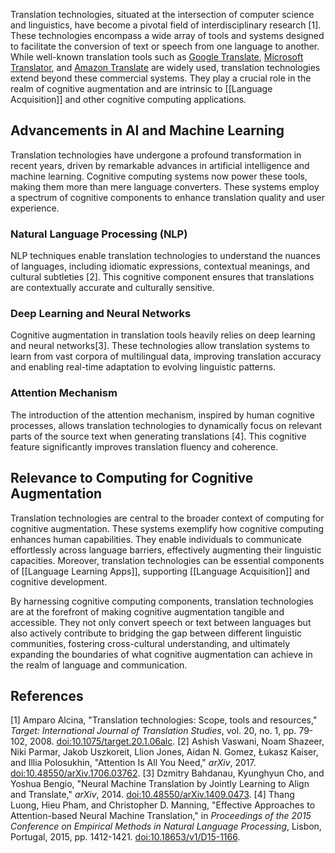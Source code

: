 Translation technologies, situated at the intersection of computer science and linguistics, have become a pivotal field of interdisciplinary research [1]. These technologies encompass a wide array of tools and systems designed to facilitate the conversion of text or speech from one language to another. While well-known translation tools such as [Google Translate](https://chat.openai.com/c/translate.google.com), [Microsoft Translator](https://translator.microsoft.com/), and [Amazon Translate](https://aws.amazon.com/translate/) are widely used, translation technologies extend beyond these commercial systems. They play a crucial role in the realm of cognitive augmentation and are intrinsic to [[Language Acquisition]] and other cognitive computing applications.
## Advancements in AI and Machine Learning
Translation technologies have undergone a profound transformation in recent years, driven by remarkable advances in artificial intelligence and machine learning. Cognitive computing systems now power these tools, making them more than mere language converters. These systems employ a spectrum of cognitive components to enhance translation quality and user experience.
### Natural Language Processing (NLP) 
NLP techniques enable translation technologies to understand the nuances of languages, including idiomatic expressions, contextual meanings, and cultural subtleties [2]. This cognitive component ensures that translations are contextually accurate and culturally sensitive.
### Deep Learning and Neural Networks
Cognitive augmentation in translation tools heavily relies on deep learning and neural networks[3]. These technologies allow translation systems to learn from vast corpora of multilingual data, improving translation accuracy and enabling real-time adaptation to evolving linguistic patterns. 
### Attention Mechanism
The introduction of the attention mechanism, inspired by human cognitive processes, allows translation technologies to dynamically focus on relevant parts of the source text when generating translations [4]. This cognitive feature significantly improves translation fluency and coherence.
## Relevance to Computing for Cognitive Augmentation
Translation technologies are central to the broader context of computing for cognitive augmentation. These systems exemplify how cognitive computing enhances human capabilities. They enable individuals to communicate effortlessly across language barriers, effectively augmenting their linguistic capacities. Moreover, translation technologies can be essential components of [[Language Learning Apps]], supporting [[Language Acquisition]] and cognitive development.

By harnessing cognitive computing components, translation technologies are at the forefront of making cognitive augmentation tangible and accessible. They not only convert speech or text between languages but also actively contribute to bridging the gap between different linguistic communities, fostering cross-cultural understanding, and ultimately expanding the boundaries of what cognitive augmentation can achieve in the realm of language and communication.
## References
[1] Amparo Alcina, "Translation technologies: Scope, tools and resources," _Target: International Journal of Translation Studies_, vol. 20, no. 1, pp. 79-102, 2008. [doi:10.1075/target.20.1.06alc](http://dx.doi.org/10.1075/target.20.1.05alc).
[2] Ashish Vaswani, Noam Shazeer, Niki Parmar, Jakob Uszkoreit, Llion Jones, Aidan N. Gomez, Łukasz Kaiser, and Illia Polosukhin, "Attention Is All You Need," _arXiv_, 2017. [doi:10.48550/arXiv.1706.03762](https://doi.org/10.48550/arXiv.1706.03762).
[3] Dzmitry Bahdanau, Kyunghyun Cho, and Yoshua Bengio, "Neural Machine Translation by Jointly Learning to Align and Translate," _arXiv_, 2014. [doi:10.48550/arXiv.1409.0473](https://doi.org/10.48550/arXiv.1409.0473).
[4] Thang Luong, Hieu Pham, and Christopher D. Manning, "Effective Approaches to Attention-based Neural Machine Translation," in _Proceedings of the 2015 Conference on Empirical Methods in Natural Language Processing_, Lisbon, Portugal, 2015, pp. 1412-1421. [doi:10.18653/v1/D15-1166](http://dx.doi.org/10.18653/v1/D15-1166).